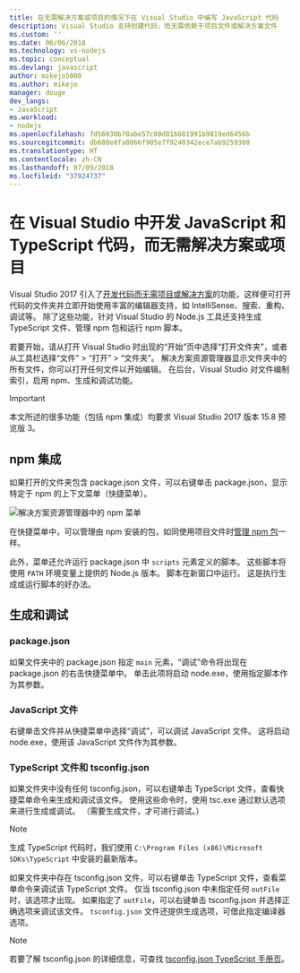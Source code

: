 ```yaml
---
title: 在无需解决方案或项目的情况下在 Visual Studio 中编写 JavaScript 代码
description: Visual Studio 支持创建代码，而无需依赖于项目文件或解决方案文件
ms.custom: ''
ms.date: 06/06/2018
ms.technology: vs-nodejs
ms.topic: conceptual
ms.devlang: javascript
author: mikejo5000
ms.author: mikejo
manager: douge
dev_langs:
- JavaScript
ms.workload:
- nodejs
ms.openlocfilehash: 7d56030b78abe57c80d816881991b9819ed6456b
ms.sourcegitcommit: db680e8fa8066f905e7f9240342ece7ab9259308
ms.translationtype: HT
ms.contentlocale: zh-CN
ms.lasthandoff: 07/09/2018
ms.locfileid: "37924737"
---
```

# <a name="develop-javascript-and-typescript-code-in-visual-studio-without-solutions-or-projects"></a>在 Visual Studio 中开发 JavaScript 和 TypeScript 代码，而无需解决方案或项目

Visual Studio 2017 引入了[开发代码而无需项目或解决方案](../ide/develop-code-in-visual-studio-without-projects-or-solutions.md)的功能，这样便可打开代码的文件夹并立即开始使用丰富的编辑器支持，如 IntelliSense、搜索、重构、调试等。
除了这些功能，针对 Visual Studio 的 Node.js 工具还支持生成 TypeScript 文件、管理 npm 包和运行 npm 脚本。

若要开始，请从打开 Visual Studio 时出现的“开始”页中选择“打开文件夹”，或者从工具栏选择“文件” > “打开” > “文件夹”。 解决方案资源管理器显示文件夹中的所有文件，你可以打开任何文件以开始编辑。 在后台，Visual Studio 对文件编制索引，启用 npm、生成和调试功能。

> [!IMPORTANT]
> 本文所述的很多功能（包括 npm 集成）均要求 Visual Studio 2017 版本 15.8 预览版 3。

## <a name="npm-integration"></a>npm 集成

如果打开的文件夹包含 package.json 文件，可以右键单击 package.json，显示特定于 npm 的上下文菜单（快捷菜单）。 

![解决方案资源管理器中的 npm 菜单](../javascript/media/solution-explorer-npm-ctx.png) 

在快捷菜单中，可以管理由 npm 安装的包，如同使用项目文件时[管理 npm 包](npm-package-management.md)一样。

此外，菜单还允许运行 package.json 中 `scripts` 元素定义的脚本。 这些脚本将使用 `PATH` 环境变量上提供的 Node.js 版本。 脚本在新窗口中运行。 这是执行生成或运行脚本的好办法。

## <a name="build-and-debug"></a>生成和调试

### <a name="packagejson"></a>package.json
如果文件夹中的 package.json 指定 `main` 元素，“调试”命令将出现在 package.json 的右击快捷菜单中。 单击此项将启动 node.exe，使用指定脚本作为其参数。

### <a name="javascript-files"></a>JavaScript 文件
右键单击文件并从快捷菜单中选择“调试”，可以调试 JavaScript 文件。 这将启动 node.exe，使用该 JavaScript 文件作为其参数。

### <a name="typescript-files-and-tsconfigjson"></a>TypeScript 文件和 tsconfig.json
如果文件夹中没有任何 tsconfig.json，可以右键单击 TypeScript 文件，查看快捷菜单命令来生成和调试该文件。 使用这些命令时，使用 tsc.exe 通过默认选项来进行生成或调试。 （需要生成文件，才可进行调试。）

> [!NOTE]
> 生成 TypeScript 代码时，我们使用 `C:\Program Files (x86)\Microsoft SDKs\TypeScript` 中安装的最新版本。

如果文件夹中存在 tsconfig.json 文件，可以右键单击 TypeScript 文件，查看菜单命令来调试该 TypeScript 文件。 仅当 tsconfig.json 中未指定任何 `outFile` 时，该选项才出现。 如果指定了 `outFile`，可以右键单击 tsconfig.json 并选择正确选项来调试该文件。 `tsconfig.json` 文件还提供生成选项，可借此指定编译器选项。

> [!NOTE]
> 若要了解 tsconfig.json 的详细信息，可查找 [tsconfig.json TypeScript 手册页](https://www.typescriptlang.org/docs/handbook/tsconfig-json.html)。

